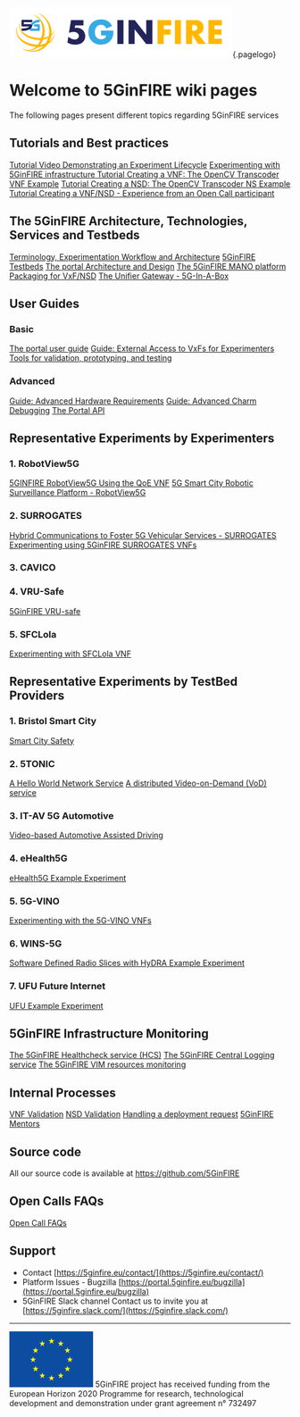 <!-- TITLE: 5GinFIRE wiki -->
<!-- SUBTITLE:Welcome to the 5GinFIRE wiki pages -->

![5 Ginfire Logo 3](/uploads/5-ginfire-logo-3.png "5 Ginfire Logo 3"){.pagelogo}
# Welcome to 5GinFIRE wiki pages
The following pages present different topics regarding 5GinFIRE services

## Tutorials and Best practices
[Tutorial Video Demonstrating an Experiment Lifecycle](https://www.youtube.com/watch?v=1S-8BWm35CU)
[Experimenting with 5GinFIRE infrastructure ](5-gin-fire-experimentation-tutorial)
[Tutorial Creating a VNF: The OpenCV Transcoder VNF Example](tutorials/tutorial-opencv-vnf-transcoder)
[Tutorial Creating a NSD: The OpenCV Transcoder NS Example](tutorials/tutorial-opencv-transcoder-ns)
[Tutorial Creating a VNF/NSD - Experience from an Open Call participant](tutorials/tutorial-vnf-robotview5g)


## The 5GinFIRE Architecture, Technologies, Services and Testbeds

[Terminology,  Experimentation Workflow and Architecture](5-gin-fire-terminology-experimentation-workflow-and-architecture)
[5GinFIRE Testbeds](5GinFIREtestbeds)
[The portal Architecture and Design](portalarchitecturedesign)
[The 5GinFIRE MANO platform](osm)
[Packaging for VxF/NSD](packagingvxfnsd)
[The Unifier Gateway - 5G-In-A-Box ](unifiergateway)

## User Guides

### Basic
[The portal user guide](5-gin-fire-portal-user-guide)
[Guide: External Access to VxFs for Experimenters](tutorials/guide-external-access-experimenters)
[Tools for validation, prototyping, and testing](guide/5ginfire-mirror-platform)

### Advanced
[Guide: Advanced Hardware Requirements](tutorials/guide-advanced-hardware-requirements)
[Guide: Advanced Charm Debugging](tutorials/guide-advanced-charm-debugging)
[The Portal API](portalarchitecturedesign/portal-api)


## Representative Experiments by Experimenters

### 1. RobotView5G
[5GINFIRE RobotView5G Using the QoE VNF](experiments/RobotView5G)
[5G Smart City Robotic Surveillance Platform - RobotView5G](experiments/RobotView5G_Smart_City_Robotic_Surveilance_Platform)
### 2. SURROGATES
[Hybrid Communications to Foster 5G Vehicular Services - SURROGATES](experiments/SURROGATES_Hybrid_Communications_to_Foster_5G_Vehicular_Services)
[Experimenting using 5GinFIRE SURROGATES VNFs](experiments/SURROGATES-VNFS)
### 3. CAVICO
### 4. VRU-Safe
[5GinFIRE VRU-safe](experiments/VRUsafe)
### 5. SFCLola
[Experimenting with SFCLola VNF](/uploads/sfclola/vnf-vff.docx "Vnf Vff")
## Representative Experiments by TestBed Providers

### 1. Bristol Smart City
[Smart City Safety](experiments/testbeds/bristol/SmartCitySafety)
### 2. 5TONIC
[A Hello World Network Service](experiments/testbeds/5-tonic/hello-world)
[A distributed Video-on-Demand (VoD) service](experiments/testbeds/5-tonic/vod)
### 3. IT-AV 5G Automotive
[Video-based Automotive Assisted Driving](experiments/testbed/5GAutomotive)
### 4. eHealth5G
[eHealth5G Example Experiment](experiments/testbeds/eHealth5G)
### 5. 5G-VINO
[Experimenting with the 5G-VINO VNFs](experiments/testbeds/nitos)
### 6. WINS-5G
[Software Defined Radio Slices with HyDRA Example Experiment](experiments/testbeds/WINS_5G)
### 7.  UFU Future Internet
[UFU Example Experiment](experiments/testebeds/UFU)



## 5GinFIRE Infrastructure Monitoring

[The 5GinFIRE Healthcheck service (HCS)](hcservice/usage)
[The 5GinFIRE Central Logging service](hcservice_centrallog/usage)
[The 5GinFIRE VIM resources monitoring](hcservice_VIMmonitoring/usage)

## Internal Processes

[VNF Validation](internal-processes/vnf-validation)
[NSD Validation](internal-processes/nsd-validation)
[Handling a deployment request](internal-processes/handling-deployment-request)
[5GinFIRE Mentors](internal-process/mentors)

## Source code

All our source code is available at https://github.com/5GinFIRE

## Open Calls FAQs

[Open Call FAQs](1stcallFAQs)

## Support
* Contact [https://5ginfire.eu/contact/](https://5ginfire.eu/contact/)
* Platform Issues - Bugzilla [https://portal.5ginfire.eu/bugzilla](https://portal.5ginfire.eu/bugzilla)
* 5GinFIRE Slack channel Contact us to invite you at [https://5ginfire.slack.com/](https://5ginfire.slack.com/)



-----
![Eu Flag](/uploads/eu-flag.png "Eu Flag")
5GinFIRE project has received funding from the European Horizon 2020 Programme for research, technological development and demonstration under grant agreement n° 732497
